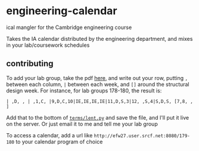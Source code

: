 engineering-calendar
====================

ical mangler for the Cambridge engineering course

Takes the IA calendar distributed by the engineering department, and mixes in your lab/coursework schedules


contributing
------------

To add your lab group, take the pdf [here](http://teaching.eng.cam.ac.uk/download/file/84), and write out your row, putting `,` between each column, `|` between each week, and `[]` around the structural design week. For instance, for lab groups 178-180, the result is:

    | ,D, , | ,1,C, |9,D,C,10|IE,IE,IE,IE|11,D,S,3|12, ,S,4|S,D,S, [7,8, , ]
    
Add that to the bottom of [`terms/lent.py`](https://github.com/eric-wieser/engineering-calendar/blob/master/terms/lent.py) and save the file, and I'll put it live on the server. Or just email it to me and tell me your lab group

To access a calendar, add a url like `http://efw27.user.srcf.net:8080/179-180` to your calendar program of choice
